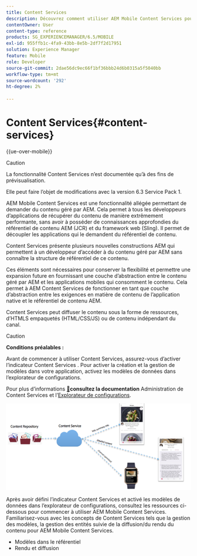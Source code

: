 ```yaml
---
title: Content Services
description: Découvrez comment utiliser AEM Mobile Content Services pour demander du contenu géré par AEM.
contentOwner: User
content-type: reference
products: SG_EXPERIENCEMANAGER/6.5/MOBILE
exl-id: 955ffb1c-4fa9-43bb-8e5b-2df7f2d17951
solution: Experience Manager
feature: Mobile
role: Developer
source-git-commit: 2dae56dc9ec66f1bf36bbb24d6b0315a5f5040bb
workflow-type: tm+mt
source-wordcount: '292'
ht-degree: 2%

---
```


# Content Services{#content-services}

{{ue-over-mobile}}

>[!CAUTION]
>
>La fonctionnalité Content Services n’est documentée qu’à des fins de prévisualisation.
>
>Elle peut faire l’objet de modifications avec la version 6.3 Service Pack 1.

AEM Mobile Content Services est une fonctionnalité allégée permettant de demander du contenu géré par AEM. Cela permet à tous les développeurs d’applications de récupérer du contenu de manière extrêmement performante, sans avoir à posséder de connaissances approfondies du référentiel de contenu AEM (JCR) et du framework web (Sling). Il permet de découpler les applications qui le demandent du référentiel de contenu.

Content Services présente plusieurs nouvelles constructions AEM qui permettent à un développeur d’accéder à du contenu géré par AEM sans connaître la structure de référentiel de ce contenu.

Ces éléments sont nécessaires pour conserver la flexibilité et permettre une expansion future en fournissant une couche d’abstraction entre le contenu géré par AEM et les applications mobiles qui consomment le contenu. Cela permet à AEM Content Services de fonctionner en tant que couche d’abstraction entre les exigences en matière de contenu de l’application native et le référentiel de contenu AEM.

Content Services peut diffuser le contenu sous la forme de ressources, d’HTMLS empaquetés (HTML/CSS/JS) ou de contenu indépendant du canal.

>[!CAUTION]
>
>**Conditions préalables :**
>
>Avant de commencer à utiliser Content Services, assurez-vous d’activer l’indicateur Content Services . Pour activer la création et la gestion de modèles dans votre application, activez les modèles de données dans l’explorateur de configurations.
>
>Pour plus d’informations [&#128279;](/help/mobile/developing-content-services.md)**consultez la documentation** Administration de Content Services et l’[Explorateur de configurations](/help/sites-administering/configurations.md).

![chlimage_1-143](assets/chlimage_1-143.png)

Après avoir défini l’indicateur Content Services et activé les modèles de données dans l’explorateur de configurations, consultez les ressources ci-dessous pour commencer à utiliser AEM Mobile Content Services. Familiarisez-vous avec les concepts de Content Services tels que la gestion des modèles, la gestion des entités suivie de la diffusion/du rendu du contenu pour AEM Mobile Content Services.

* Modèles dans le référentiel
* Rendu et diffusion
